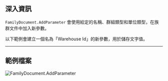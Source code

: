 ## 深入資訊
`FamilyDocument.AddParameter` 會使用給定的名稱、群組類型和單位類型，在族群文件中加入新參數。

以下範例會建立一個名為「Warehouse Id」的新參數，用於儲存文字值。
___
## 範例檔案

![FamilyDocument.AddParameter](./Revit.Application.FamilyDocument.AddParameter_img.jpg)
